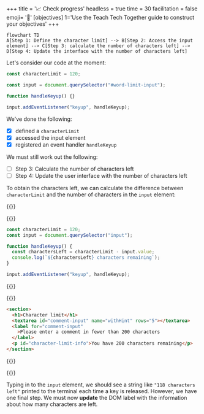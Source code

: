 +++
title = '📈 Check progress'
headless = true
time = 30
facilitation = false
emoji= '🧩'
[objectives]
    1='Use the Teach Tech Together guide to construct your objectives'
+++

```mermaid
flowchart TD
A[Step 1: Define the character limit] --> B[Step 2: Access the input element] --> C[Step 3: calculate the number of characters left] --> D[Step 4: Update the interface with the number of characters left]
```

Let's consider our code at the moment:

```js
const characterLimit = 120;

const input = document.querySelector("#word-limit-input");

function handleKeyup() {}

input.addEventListener("keyup", handleKeyup);
```

We've done the following:

- [x] defined a `characterLimit`
- [x] accessed the input element
- [x] registered an event handler `handleKeyup`

We must still work out the following:

- [ ] Step 3: Calculate the number of characters left
- [ ] Step 4: Update the user interface with the number of characters left

To obtain the characters left, we can calculate the difference between `characterLimit` and the number of characters in the `input` element:

{{<tabs>}}

{{<tab name="javascript">}}

```js
const characterLimit = 120;
const input = document.querySelector("input");

function handleKeyup() {
  const charactersLeft = characterLimit - input.value;
  console.log(`${charactersLeft} characters remaining`);
}

input.addEventListener("keyup", handleKeyup);
```

{{</tab>}}

{{<tab name="html-css">}}

```html
<section>
  <h1>Character limit</h1>
  <textarea id="comment-input" name="withHint" rows="5"></textarea>
  <label for="comment-input"
    >Please enter a comment in fewer than 200 characters
  </label>
  <p id="character-limit-info">You have 200 characters remaining</p>
</section>
```

{{</tab>}}

{{</tabs>}}

Typing in to the `input` element, we should see a string like `"118 characters left"` printed to the terminal each time a key is released. However, we have one final step. We must now **update** the DOM label with the information about how many characters are left.
